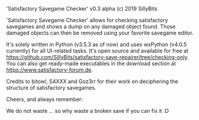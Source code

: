 'Satisfactory Savegame Checker' v0.3 alpha
(c) 2019 SillyBits


'Satisfactory Savegame Checker' allows for checking satisfactory savegames and shows a dump on any damaged object found. Those damaged objects can then be removed using your favorite savegame editor.

It's solely written in Python (v3.5.3 as of now) and uses wxPython (v4.0.5 currently) for all UI-related tasks.
It's open source and available for free at https://github.com/SillyBits/satisfactory-save-repairer/tree/checking-only.
You can also get ready-made executables in the download section at https://www.satisfactory-forum.de.

Credits to bitowl, S4XXX and Goz3rr for their work on deciphering the structure of satisfactory savegames.


Cheers, and always remember:
 
We do not waste 
... so why waste a broken save if you can fix it :D
